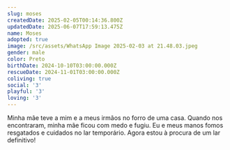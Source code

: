 ```yaml
---
slug: moses
createdDate: 2025-02-05T00:14:36.800Z
updatedDate: 2025-06-07T17:59:13.475Z
name: Moses
adopted: true
image: /src/assets/WhatsApp Image 2025-02-03 at 21.48.03.jpeg
gender: male
color: Preto
birthDate: 2024-10-10T03:00:00.000Z
rescueDate: 2024-11-01T03:00:00.000Z
coliving: true
social: '3'
playful: '3'
loving: '3'
---
```



Minha mãe teve a mim e a meus irmãos no forro de uma casa. Quando nos encontraram, minha mãe ficou com medo e fugiu. Eu e meus manos fomos resgatados e cuidados no lar temporário. Agora estou à procura de um lar definitivo! 
